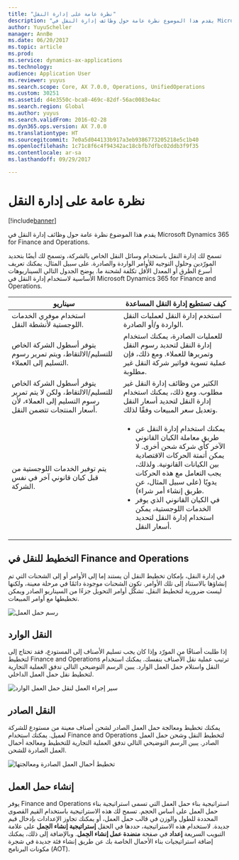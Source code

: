 ```yaml
---
title: "نظرة عامة على إدارة النقل"
description: "يقدم هذا الموضوع نظرة عامة حول وظائف إدارة النقل في Microsoft Dynamics 365 for Finance and Operations."
author: YuyuScheller
manager: AnnBe
ms.date: 06/20/2017
ms.topic: article
ms.prod: 
ms.service: dynamics-ax-applications
ms.technology: 
audience: Application User
ms.reviewer: yuyus
ms.search.scope: Core, AX 7.0.0, Operations, UnifiedOperations
ms.custom: 30251
ms.assetid: d4e3550c-bca8-469c-82df-56ac0083e4ac
ms.search.region: Global
ms.author: yuyus
ms.search.validFrom: 2016-02-28
ms.dyn365.ops.version: AX 7.0.0
ms.translationtype: HT
ms.sourcegitcommit: 7e0a5d044133b917a3eb9386773205218e5c1b40
ms.openlocfilehash: 1c71c8f6c4f94342ac18cbfb7dfbc02ddb3f9f35
ms.contentlocale: ar-sa
ms.lasthandoff: 09/29/2017

---
```


# <a name="transportation-management-overview"></a>نظرة عامة على إدارة النقل

[!include[banner](../includes/banner.md)]


يقدم هذا الموضوع نظرة عامة حول وظائف إدارة النقل في Microsoft Dynamics 365 for Finance and Operations.

تسمح لك إدارة النقل باستخدام وسائل النقل الخاص بالشركة، وتسمح لك أيضًا بتحديد المورّدين وحلول التوجيه للأوامر الواردة والصادرة. على سبيل المثال، يمكنك تعريف أسرع الطرق أو المعدل الأقل تكلفة لشحنة ما. يوضح الجدول التالي السيناريوهات الأساسية لاستخدام إدارة النقل في Microsoft Dynamics 365 for Finance and Operations.

<table>
<colgroup>
<col width="50%" />
<col width="50%" />
</colgroup>
<thead>
<tr class="header">
<th>سيناريو</th>
<th>كيف تستطيع إدارة النقل المساعدة</th>
</tr>
</thead>
<tbody>
<tr class="odd">
<td>استخدام موفري الخدمات اللوجستية لأنشطة النقل.</td>
<td>استخدم إدارة النقل لعمليات النقل الواردة و/أو الصادرة.</td>
</tr>
<tr class="even">
<td>يتوفر أسطول الشركة الخاص للتسليم/الالتقاط، ويتم تمرير رسوم التسليم إلى العملاء.</td>
<td>للعمليات الصادرة، يمكنك استخدام إدارة النقل لتحديد رسوم النقل وتمريرها للعملاء. ومع ذلك، فإن عملية تسوية فواتير شركة النقل غير مطلوبة.</td>
</tr>
<tr class="odd">
<td>يتوفر أسطول الشركة الخاص للتسليم/الالتقاط، ولكن لا يتم تمرير رسوم التسليم إلى العملاء، لأن أسعار المنتجات تتضمن النقل.</td>
<td>الكثير من وظائف إدارة النقل غير مطلوب. ومع ذلك، يمكنك استخدام إدارة النقل لتحديد أسعار النقل وتعديل سعر المبيعات وفقًا لذلك.</td>
</tr>
<tr class="even">
<td>يتم توفير الخدمات اللوجستية من قبل كيان قانوني آخر في نفس الشركة.</td>
<td><ul>
<li>يمكنك استخدام إدارة النقل عن طريق معاملة الكيان القانوني الآخر كأي شركة شحن أخرى. لا يمكن أتمتة الحركات الاقتصادية بين الكيانات القانونية. ولذلك، يجب التعامل مع هذه الحركات يدويًا (على سبيل المثال، عن طريق إنشاء أمر شراء).</li>
<li>في الكيان القانوني الذي يوفر الخدمات اللوجستية، يمكن استخدام إدارة النقل لتحديد أسعار النقل.</li>
</ul></td>
</tr>
</tbody>
</table>

## <a name="planning-transportation-in-finance-and-operations"></a>التخطيط للنقل في Finance and Operations
في إدارة النقل، بإمكان تخطيط النقل أن يستند إما إلى الأوامر أو إلى الشحنات التي تم إنشاؤها بالاستناد إلى تلك الأوامر. تكون الشحنات موجودة دائمًا في مرحلة معينة، ولكنها ليست ضرورية لتخطيط النقل. تشكّل أوامر التحويل جزءًا من السيناريو الصادر ويمكن تخطيطها مع أوامر المبيعات. 

![رسم حمل العمل](./media/Load-drawing1-1024x477.jpg)

## <a name="inbound-transportation"></a>النقل الوارد
‏‫إذا طلبت أصنافًا من المورّد وإذا كان يجب تسليم الأصناف إلى المستودع، فقد تحتاج إلى ترتيب عملية نقل الأصناف بنفسك. يمكنك استخدام Finance and Operations لتخطيط النقل واستلام حمل العمل الوارد.‬ يبين الرسم التوضيحي التالي تدفق العملية التجارية لتخطيط نقل حمل العمل الداخلي. 

![سير إجراء العمل لنقل حمل العمل الوارد](./media/Businessprocessflowforinboundloadtransportation.jpg)

## <a name="outbound-transportation"></a>النقل الصادر
يمكنك تخطيط ومعالجة حمل العمل الصادر لشحن أصناف معينة من مستودع للشركة لعميل. يمكنك استخدام Finance and Operations لتخطيط النقل وشحن حمل العمل الصادر.‬ يبين الرسم التوضيحي التالي تدفق العملية التجارية للتخطيط ومعالجة أحمال العمل الصادرة للشحن. 

![تخطيط أحمال العمل الصادرة ومعالجتها](./media/Planningandprocessingoutboundloads.jpg)

## <a name="load-building"></a>إنشاء حمل العمل
يوفر Finance and Operations استراتيجية بناء حمل العمل التي تسمى استراتيجية بناء حمل العمل على أساس الحجم. تسمح لك هذه الاستراتيجية باستخدام القيم القصوى المحددة للطول والوزن في قالب حمل العمل، أو يمكنك تجاوز الإعدادات بإدخال قيم جديدة. لاستخدام هذه الاستراتيجية، حددها في الحقل **إستراتيجية إنشاء الحِمل‬** على علامة التبويب السريعة **إعداد** في صفحة **منضدة عمل إنشاء الحِمل‬**. وبالإضافة إلى ذلك، يمكنك إضافة استراتيجيات بناء الأحمال الخاصة بك عن طريق إنشاء فئة جديدة في شجرة مكونات البرنامج (AOT).




